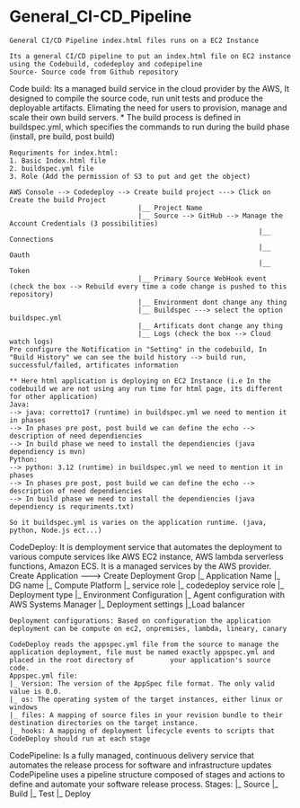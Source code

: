 # General_CI-CD_Pipeline
    General CI/CD Pipeline index.html files runs on a EC2 Instance
    
    Its a general CI/CD pipeline to put an index.html file on EC2 instance using the Codebuild, codedeploy and codepipeline
    Source- Source code from Github repository

Code build:
    Its a managed build service in the cloud provider by the AWS, It designed to compile the source code, run unit tests and produce the deployable artifacts. Elimating the      need for users to provision, manage and scale their own build servers.
    * The build process is defined in buildspec.yml, which specifies the commands to run during the build phase (install, pre build, post build)
    
    Requriments for index.html:
    1. Basic Index.html file
    2. buildspec.yml file
    3. Role (Add the permission of S3 to put and get the object)
       
    AWS Console --> Codedeploy --> Create build project ---> Click on Create the build Project
                                    |__ Project Name
                                    |__ Source --> GitHub --> Manage the Account Credentials (3 possibilities)
                                                                  |__ Connections
                                                                  |__ Oauth
                                                                  |__ Token
                                    |__ Primary Source WebHook event (check the box --> Rebuild every time a code change is pushed to this repository)
                                    |__ Environment dont change any thing
                                    |__ Buildspec ---> select the option buildspec.yml 
                                    |__ Artificats dont change any thing
                                    |__ Logs (check the box --> Cloud watch logs)
    Pre configure the Notification in "Setting" in the codebuild, In "Build History" we can see the build history --> build run, successful/failed, artificates information
    
    ** Here html application is deploying on EC2 Instance (i.e In the codebuild we are not using any run time for html page, its different for other application)
    Java:
    --> java: corretto17 (runtime) in buildspec.yml we need to mention it in phases
    --> In phases pre post, post build we can define the echo --> description of need dependiencies
    --> In build phase we need to install the dependiencies (java dependiency is mvn)
    Python:
    --> python: 3.12 (runtime) in buildspec.yml we need to mention it in phases
    --> In phases pre post, post build we can define the echo --> description of need dependiencies
    --> In build phase we need to install the dependiencies (java dependiency is requriments.txt)
    
    So it buildspec.yml is varies on the application runtime. (java, python, Node.js ect...)
    
CodeDeploy:
    It is demployment service that automates the deployment to various compute services like AWS EC2 instance, AWS lambda serverless functions, Amazon ECS. It is a managed 
    services by the AWS provider. 
            Create Application ---> Create Deployment Grop
             |_ Application Name       |_ DG name
             |_ Compute Platform       |_ service role
                                       |_ codedeploy service role
                                       |_ Deployment type
                                       |_ Environment Configuration
                                       |_ Agent configuration with AWS Systems Manager 
                                       |_ Deployment settings
                                       |_Load balancer
            
    Deployment configurations: Based on configuration the application deployment can be compute on ec2, onpremises, lambda, lineary, canary 
    
    CodeDeploy reads the appspec.yml file from the source to manage the application deployment, file must be named exactly appspec.yml and placed in the root directory of         your application's source code.
    Appspec.yml file:
    |_ Version: The version of the AppSpec file format. The only valid value is 0.0.
    |_ os: The operating system of the target instances, either linux or windows
    |_ files: A mapping of source files in your revision bundle to their destination directories on the target instance.
    |_ hooks: A mapping of deployment lifecycle events to scripts that CodeDeploy should run at each stage

CodePipeline: 
    Is a fully managed, continuous delivery service that automates the release process for software and infrastructure updates
    CodePipeline uses a pipeline structure composed of stages and actions to define and automate your software release process.
    Stages:
    |_ Source
    |_ Build 
    |_ Test
    |_ Deploy







                                
